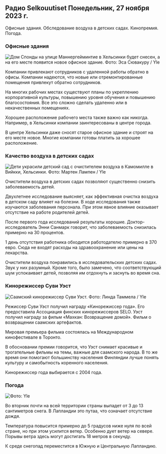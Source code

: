 Радио Selkouutiset Понедельник, 27 ноября 2023 г.
---------------------------------------

Офисные здания. Обследование воздуха в детских садах. Кинопремия. Погода.

### Офисные здания

![Дом Спонды на улице Маннергейминтие в Хельсинки будет снесен, а на его месте появится новое офисное здание. Фото: Эса Сювакуру / Yle](https://images.cdn.yle.fi/image/upload/c_crop,h_3270,w_5814,x_0,y_404/ar_1.7777777777777777,c_fill,g_faces,h_675,w_1200/dpr_1.0/q_auto:eco/f_auto/fl_lossy/v1700118894/39-12013716555c1029fb19)

Компании привлекают сотрудников с удаленной работы обратно в офисы. Компании надеются, что новые или отремонтированные помещения привлекут обратно сотрудников.

На многих рабочих местах существуют планы по укреплению корпоративной культуры, повышению уровня обучения и повышению благосостояния. Все это сложно сделать удаленно или в некачественных помещениях.

Хорошее расположение рабочего места также важно как никогда. Например, в Хельсинки компании заинтересованы в центре города.

В центре Хельсинки даже сносят старое офисное здание и строят на его месте новое. Многие компании готовы платить за хорошее расположение.

### Качество воздуха в детских садах

![Дети украсили детский сад с очистителем воздуха в Камомилле в Вийкки, Хельсинки. Фото: Мартен Лампен / Yle](https://images.cdn.yle.fi/image/upload/c_crop,h_2250,w_4000,x_0,y_334/ar_1.7777777777777777,c_fill,g_faces,h_675,w_1200/dpr_1.0/q_auto:eco/f_auto/fl_lossy/v1695638511/39-117653165115d5600150)

Очистители воздуха в детских садах позволяют существенно снизить заболеваемость детей.

Двухлетнее исследование выясняет, как эффективная очистка воздуха в детском саду влияет на болезни. В ходе исследования также изучаются заболевания персонала. При этом явное влияние оказывает отсутствие на работе родителей детей.

После первого года исследований результаты хорошие. Доктор-исследователь Энни Санмарк говорит, что заболеваемость снизилась примерно на 30 процентов.

1 день отсутствия работника обходится работодателю примерно в 370 евро. Сюда не входят расходы на здравоохранение или цены на лекарства.

Очистители воздуха понравились в исследовательских детских садах. Звук у них разумный. Кроме того, было замечено, что соответствующий шум успокаивает детей, позволяя им отдохнуть и заснуть во время сна.

### Кинорежиссер Суви Уэст

![Саамский кинорежиссер Суви Уэст. Фото: Линда Таммела / Yle](https://images.cdn.yle.fi/image/upload/c_crop,h_2268,w_4032,x_0,y_120/ar_1.7777777777777777,c_fill,g_faces,h_675,w_1200/dpr_1.0/q_auto:eco/f_auto/fl_lossy/v1613476645/39-774637602bb23ea1c4a)

Режиссер Суви Уэст получил награду «Кинорежиссер года». Его предоставила Ассоциация финских кинорежиссеров SELO. Уэст получил награду за фильм «Махкан: Возвращение домой». Фильм о возвращении саамских артефактов.

Мировая премьера фильма состоялась на Международном кинофестивале в Торонто.

В обосновании премии говорится, что Уэст снимает красивые и трогательные фильмы на темы, важные для саамского народа. В то же время они помогают большинству населения Финляндии лучше понять культуру и самобытность коренного населения.

Кинорежиссер года выбирается с 2004 года.

### Погода

![ Фото: Yle](https://images.cdn.yle.fi/image/upload/c_crop,h_1080,w_1919,x_0,y_0/ar_1.7777777777777777,c_fill,g_faces,h_675,w_1200/dpr_1.0/q_auto:eco/f_auto/fl_lossy/v1701100995/39-12073206564bd79da68c)

Во вторник почти на всей территории страны выпадет от 3 до 13 сантиметров снега. В Лапландии это путаа, что означает отсутствие дождя.

Температура повысится примерно до 5 градусов ниже нуля по всей стране, но при этом усилится ветер. Особенно дует ветер на севере. Порывы ветра здесь могут достигать 18 метров в секунду.

К среде снегопад переместится в Южную и Центральную Лапландию.